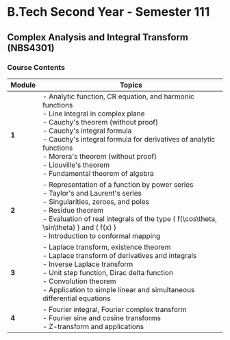 # B.Tech Second Year - Semester 111

## Complex Analysis and Integral Transform (NBS4301)


### Course Contents

| **Module** | **Topics** |
|------------|------------|
| **1** | - Analytic function, CR equation, and harmonic functions <br> - Line integral in complex plane <br> - Cauchy's theorem (without proof) <br> - Cauchy's integral formula <br> - Cauchy's integral formula for derivatives of analytic functions <br> - Morera's theorem (without proof) <br> - Liouville's theorem <br> - Fundamental theorem of algebra |
| **2** | - Representation of a function by power series <br> - Taylor's and Laurent's series <br> - Singularities, zeroes, and poles <br> - Residue theorem <br> - Evaluation of real integrals of the type \( f(\cos\theta, \sin\theta) \) and \( f(x) \) <br> - Introduction to conformal mapping |
| **3** | - Laplace transform, existence theorem <br> - Laplace transform of derivatives and integrals <br> - Inverse Laplace transform <br> - Unit step function, Dirac delta function <br> - Convolution theorem <br> - Application to simple linear and simultaneous differential equations |
| **4** | - Fourier integral, Fourier complex transform <br> - Fourier sine and cosine transforms <br> - Z-transform and applications |


